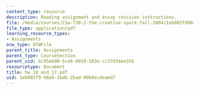 ```yaml
---
content_type: resource
description: Reading assignment and essay revision instructions.
file: /media/courses/21w-730-2-the-creative-spark-fall-2004/1eb002f998a61bdb2bad09b9ecdeaed7_hw_16_and_17.pdf
file_type: application/pdf
learning_resource_types:
- Assignments
ocw_type: OCWFile
parent_title: Assignments
parent_type: CourseSection
parent_uid: bc95e690-5ceb-0919-503e-cc37d34ee356
resourcetype: Document
title: hw_16_and_17.pdf
uid: 1eb002f9-98a6-1bdb-2bad-09b9ecdeaed7
---
```

